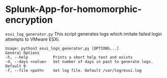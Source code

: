 # Splunk-App-for-homomorphic-encryption

```esxi_log_generator.py```
This script generates logs which imitate failed login attempts to VMware ESXi. 

    Usage: python3 esxi_logs_generator.py [OPTIONS...] 
    General Options 
    -h, --help           Prints a short help text and exists
    -d, --days <value>   Set number of days in past to generate logs. Default 0
    -f, --file <path>    Set log file. Default /var/log/esxi.log
